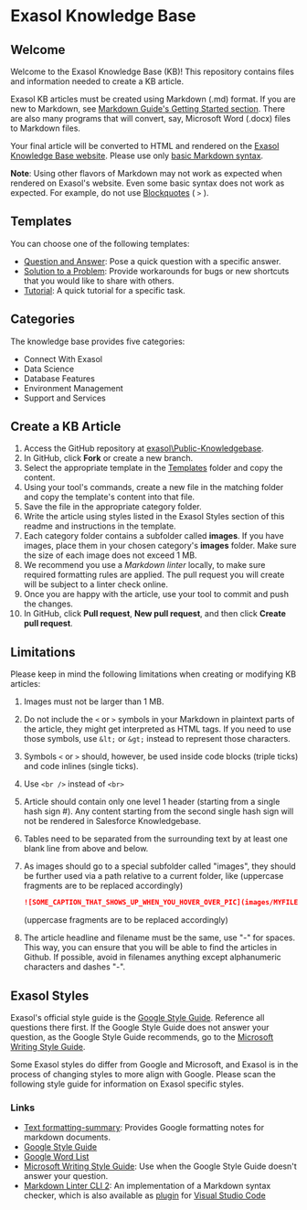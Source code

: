 # Exasol Knowledge Base

## Welcome

Welcome to the Exasol Knowledge Base (KB)! This repository contains files and information needed to create a KB article.

Exasol KB articles must be created using Markdown (.md) format. If you are new to Markdown, see [Markdown Guide's Getting Started section](https://www.markdownguide.org/getting-started/). There are also many programs that will convert, say, Microsoft Word (.docx) files to Markdown files.

Your final article will be converted to HTML and rendered on the [Exasol Knowledge Base website](https://exasol.my.site.com). Please use only [basic Markdown syntax](https://www.markdownguide.org/basic-syntax/).

__Note__: Using other flavors of Markdown may not work as expected when rendered on Exasol's website. Even some basic syntax does not work as expected. For example, do not use [Blockquotes](https://www.markdownguide.org/basic-syntax/#blockquotes-1) ( `>` ).

## Templates

You can choose one of the following templates:

- [Question and Answer](Templates/QuestionAndAnswer.md): Pose a quick question with a specific answer.
- [Solution to a Problem](Templates/SolutionToAProblem.md): Provide workarounds for bugs or new shortcuts that you would like to share with others.
- [Tutorial](Templates/Tutorial.md): A quick tutorial for a specific task.

## Categories

The knowledge base provides five categories:

- Connect With Exasol
- Data Science
- Database Features
- Environment Management
- Support and Services

## Create a KB Article

1. Access the GitHub repository at [exasol\Public-Knowledgebase](https://github.com/exasol/Public-Knowledgebase).
1. In GitHub, click __Fork__ or create a new branch.
1. Select the appropriate template in the [Templates](/Templates) folder and copy the content.
1. Using your tool's commands, create a new file in the matching folder and copy the template's content into that file.  
1. Save the file in the appropriate category folder.
1. Write the article using styles listed in the Exasol Styles section of this readme and instructions in the template.
1. Each category folder contains a subfolder called __images__. If you have images, place them in your chosen category's __images__ folder. Make sure the size of each image does not exceed 1 MB.
1. We recommend you use a *Markdown linter* locally, to make sure required formatting rules are applied. The pull request you will create will be subject to a linter check online.
1. Once you are happy with the article, use your tool to commit and push the changes.
1. In GitHub, click __Pull request__, __New pull request__, and then click __Create pull request__.

## Limitations

Please keep in mind the following limitations when creating or modifying KB articles:

1. Images must not be larger than 1 MB.
1. Do not include the `<` or `>` symbols in your Markdown in plaintext parts of the article, they might get interpreted as HTML tags. If you need to use those symbols, use `&lt;` or `&gt;` instead to represent those characters.
1. Symbols `<` or `>` should, however, be used inside code blocks (triple ticks) and code inlines (single ticks).
1. Use `<br />` instead of `<br>`
1. Article should contain only one level 1 header (starting from a single hash sign #). Any content starting from the second single hash sign will not be rendered in Salesforce Knowledgebase.
1. Tables need to be separated from the surrounding text by at least one blank line from above and below.
1. As images should go to a special subfolder called "images", they should be further used via a path relative to a current folder, like (uppercase fragments are to be replaced accordingly)

    ```markdown
    ![SOME_CAPTION_THAT_SHOWS_UP_WHEN_YOU_HOVER_OVER_PIC](images/MYFILE.PNG)
    ```

    (uppercase fragments are to be replaced accordingly)
1. The article headline and filename must be the same, use "-" for spaces. This way, you can ensure that you will be able to find the articles in Github. If possible, avoid in filenames anything except alphanumeric characters and dashes "-".

## Exasol Styles

Exasol's official style guide is the [Google Style Guide](https://developers.google.com/style). Reference all questions there first. If the Google Style Guide does not answer your question, as the Google Style Guide recommends, go to the [Microsoft Writing Style Guide](https://docs.microsoft.com/en-us/style-guide/welcome/).

Some Exasol styles do differ from Google and Microsoft, and Exasol is in the process of changing styles to more align with Google. Please scan the following style guide for information on Exasol specific styles.

### Links

- [Text formatting-summary](https://developers.google.com/style/text-formatting): Provides Google formatting notes for markdown documents.
- [Google Style Guide](https://developers.google.com/style)
- [Google Word List](https://developers.google.com/style/word-list)
- [Microsoft Writing Style Guide](https://docs.microsoft.com/en-us/style-guide/welcome/): Use when the Google Style Guide doesn't answer your question.
- [Markdown Linter CLI 2]: An implementation of a Markdown syntax checker, which is also available as [plugin] for [Visual Studio Code]

<!-- link URL definitions used above -->
[Markdown Linter CLI 2]: https://github.com/DavidAnson/markdownlint-cli2
[plugin]: https://marketplace.visualstudio.com/items?itemName=DavidAnson.vscode-markdownlint
[Visual Studio Code]: https://code.visualstudio.com/
